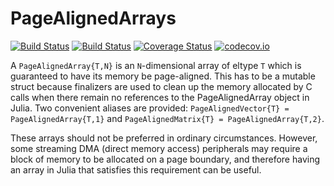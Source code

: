 # PageAlignedArrays

[![Build Status](https://travis-ci.org/ajkeller34/PageAlignedArrays.jl.svg?branch=master)](https://travis-ci.org/ajkeller34/PageAlignedArrays.jl)
[![Build Status](https://ci.appveyor.com/api/projects/status/953iyvhr2520hahg?svg=true)](https://ci.appveyor.com/project/ajkeller34/pagealignedarrays-jl)
[![Coverage Status](https://coveralls.io/repos/ajkeller34/PageAlignedArrays.jl/badge.svg?branch=master&service=github)](https://coveralls.io/github/ajkeller34/PageAlignedArrays.jl?branch=master)
[![codecov.io](http://codecov.io/github/ajkeller34/PageAlignedArrays.jl/coverage.svg?branch=master)](http://codecov.io/github/ajkeller34/PageAlignedArrays.jl?branch=master)

A `PageAlignedArray{T,N}` is an `N`-dimensional array of eltype `T` which is guaranteed to have its memory be
page-aligned. This has to be a mutable struct because finalizers are used to clean up the
memory allocated by C calls when there remain no references to the PageAlignedArray object
in Julia. Two convenient aliases are provided: `PageAlignedVector{T} = PageAlignedArray{T,1}`
and `PageAlignedMatrix{T} = PageAlignedArray{T,2}`.

These arrays should not be preferred in ordinary circumstances. However, some streaming
DMA (direct memory access) peripherals may require a block of memory to be allocated on a
page boundary, and therefore having an array in Julia that satisfies this requirement can be
useful.
